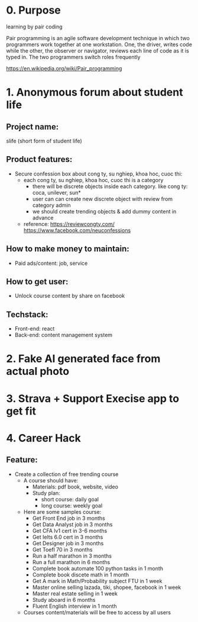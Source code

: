 
# 0. Purpose
learning by pair coding 

Pair programming is an agile software development technique in which two programmers work together at one workstation. One, the driver, writes code while the other, the observer or navigator, reviews each line of code as it is typed in. The two programmers switch roles frequently

https://en.wikipedia.org/wiki/Pair_programming

# 1. Anonymous forum about student life
## Project name:
slife (short form of student life)
## Product features:
* Secure confession box about cong ty, su nghiep, khoa hoc, cuoc thi:
  * each cong ty, su nghiep, khoa hoc, cuoc thi is a category
    * there will be discrete objects inside each category. like cong ty: coca, unilever, sun*
    * user can can create new discrete object with review from category admin
    * we should create trending objects & add dummy content in advance
  * reference: https://reviewcongty.com/   https://www.facebook.com/neuconfessions
## How to make money to maintain:
* Paid ads/content: job, service

## How to get user:
* Unlock course content by share on facebook

## Techstack: 
* Front-end: react
* Back-end: content management system 

# 2. Fake AI generated face from actual photo

# 3. Strava + Support Execise app to get fit

# 4. Career Hack
## Feature:
* Create a collection of free trending course
  * A course should have:
    * Materials: pdf book, website, video
    * Study plan: 
      * short course: daily goal
      * long course: weekly goal
  * Here are some samples course:
    * Get Front End job in 3 months
    * Get Data Analyst job in 3 months
    * Get CFA lv1 cert in 3-6 months
    * Get Ielts 6.0 cert in 3 months
    * Get Designer job in 3 months
    * Get Toefl 70 in 3 months
    * Run a half marathon in 3 months
    * Run a full marathon in 6 months
    * Complete book automate 100 python tasks in 1 month
    * Complete book discete math in 1 month
    * Get A mark in Math/Probability subject FTU in 1 week
    * Master online selling lazada, tiki, shopee, facebook in 1 week
    * Master real estate selling in 1 week
    * Study aboard in 6 months
    * Fluent English interview in 1 month
  * Courses content/materials will be free to access by all users
